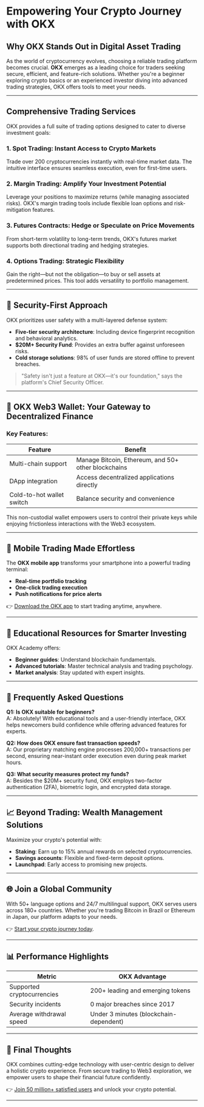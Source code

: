 # Empowering Your Crypto Journey with OKX  

## Why OKX Stands Out in Digital Asset Trading  

As the world of cryptocurrency evolves, choosing a reliable trading platform becomes crucial. **OKX** emerges as a leading choice for traders seeking secure, efficient, and feature-rich solutions. Whether you're a beginner exploring crypto basics or an experienced investor diving into advanced trading strategies, OKX offers tools to meet your needs.  

---

## Comprehensive Trading Services  

OKX provides a full suite of trading options designed to cater to diverse investment goals:  

### **1. Spot Trading: Instant Access to Crypto Markets**  
Trade over 200 cryptocurrencies instantly with real-time market data. The intuitive interface ensures seamless execution, even for first-time users.  

### **2. Margin Trading: Amplify Your Investment Potential**  
Leverage your positions to maximize returns (while managing associated risks). OKX's margin trading tools include flexible loan options and risk-mitigation features.  

### **3. Futures Contracts: Hedge or Speculate on Price Movements**  
From short-term volatility to long-term trends, OKX's futures market supports both directional trading and hedging strategies.  

### **4. Options Trading: Strategic Flexibility**  
Gain the right—but not the obligation—to buy or sell assets at predetermined prices. This tool adds versatility to portfolio management.  

---

## 🔐 Security-First Approach  

OKX prioritizes user safety with a multi-layered defense system:  
- **Five-tier security architecture**: Including device fingerprint recognition and behavioral analytics.  
- **$20M+ Security Fund**: Provides an extra buffer against unforeseen risks.  
- **Cold storage solutions**: 98% of user funds are stored offline to prevent breaches.  

> "Safety isn't just a feature at OKX—it's our foundation," says the platform's Chief Security Officer.  

---

## 🚀 OKX Web3 Wallet: Your Gateway to Decentralized Finance  

### Key Features:  
| **Feature**               | **Benefit**                              |  
|---------------------------|------------------------------------------|  
| Multi-chain support       | Manage Bitcoin, Ethereum, and 50+ other blockchains |  
| DApp integration          | Access decentralized applications directly |  
| Cold-to-hot wallet switch | Balance security and convenience         |  

This non-custodial wallet empowers users to control their private keys while enjoying frictionless interactions with the Web3 ecosystem.  

---

## 📱 Mobile Trading Made Effortless  

The **OKX mobile app** transforms your smartphone into a powerful trading terminal:  
- **Real-time portfolio tracking**  
- **One-click trading execution**  
- **Push notifications for price alerts**  

👉 [Download the OKX app](https://bit.ly/okx-bonus) to start trading anytime, anywhere.  

---

## 🧠 Educational Resources for Smarter Investing  

OKX Academy offers:  
- **Beginner guides**: Understand blockchain fundamentals.  
- **Advanced tutorials**: Master technical analysis and trading psychology.  
- **Market analysis**: Stay updated with expert insights.  

---

## 💬 Frequently Asked Questions  

**Q1: Is OKX suitable for beginners?**  
A: Absolutely! With educational tools and a user-friendly interface, OKX helps newcomers build confidence while offering advanced features for experts.  

**Q2: How does OKX ensure fast transaction speeds?**  
A: Our proprietary matching engine processes 200,000+ transactions per second, ensuring near-instant order execution even during peak market hours.  

**Q3: What security measures protect my funds?**  
A: Besides the $20M+ security fund, OKX employs two-factor authentication (2FA), biometric login, and encrypted data storage.  

---

## 📈 Beyond Trading: Wealth Management Solutions  

Maximize your crypto's potential with:  
- **Staking**: Earn up to 15% annual rewards on selected cryptocurrencies.  
- **Savings accounts**: Flexible and fixed-term deposit options.  
- **Launchpad**: Early access to promising new projects.  

---

## 🌐 Join a Global Community  

With 50+ language options and 24/7 multilingual support, OKX serves users across 180+ countries. Whether you're trading Bitcoin in Brazil or Ethereum in Japan, our platform adapts to your needs.  

👉 [Start your crypto journey today](https://bit.ly/okx-bonus).  

---

## 📊 Performance Highlights  

| **Metric**              | **OKX Advantage**                |  
|-------------------------|----------------------------------|  
| Supported cryptocurrencies | 200+ leading and emerging tokens |  
| Security incidents        | 0 major breaches since 2017      |  
| Average withdrawal speed  | Under 3 minutes (blockchain-dependent) |  

---

## 🌟 Final Thoughts  

OKX combines cutting-edge technology with user-centric design to deliver a holistic crypto experience. From secure trading to Web3 exploration, we empower users to shape their financial future confidently.  

👉 [Join 50 million+ satisfied users](https://bit.ly/okx-bonus) and unlock your crypto potential.  

---  

